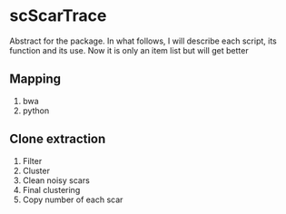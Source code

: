 # scScarTrace

Abstract for the package. 
In what follows, I will describe each script, its function and its use. Now it is only an item list but will get better

## Mapping
1. bwa
2. python

## Clone extraction
1. Filter
2. Cluster
3. Clean noisy scars
4. Final clustering
5. Copy number of each scar
